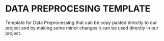 # DATA PREPROCESING TEMPLATE
Template for Data Preprocessing that can be copy pasted directly to our project and by making some minor changes it can be used directly in our project.
